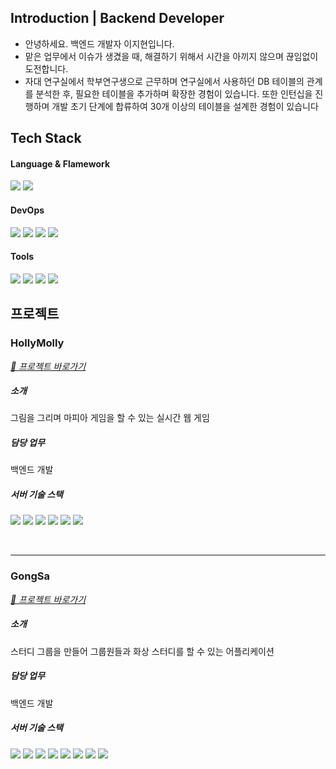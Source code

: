 ## Introduction | Backend Developer
- 안녕하세요. 백엔드 개발자 이지현입니다. <br/>
- 맡은 업무에서 이슈가 생겼을 때, 해결하기 위해서 시간을 아끼지 않으며 끊임없이 도전합니다. <br/>
- 자대 연구실에서 학부연구생으로 근무하며 연구실에서 사용하던 DB 테이블의 관계를 분석한 후, 필요한 테이블을 추가하며 확장한 경험이 있습니다. 또한 인턴십을 진행하며 개발 초기 단계에 합류하여 30개 이상의 테이블을 설계한 경험이 있습니다 <br/>

##  Tech Stack
#### Language & Flamework
<p> 
  <img src="https://img.shields.io/badge/JAVA-007396?style=flat-square&logo=java&logoColor=white">
  <img src="https://img.shields.io/badge/springboot-6DB33F?style=flat-square&logo=springboot&logoColor=white">
</p>

#### DevOps
<p>
  <img src="https://img.shields.io/badge/AWS EC2-232F3E?style=flat-square&logo=Amazon AWS&logoColor=white"/>
  <img src="https://img.shields.io/badge/AWS RDS-232F3E?style=flat-square&logo=Amazon AWS&logoColor=white"/>
  <img src="https://img.shields.io/badge/Ubuntu-E95420?style=flat-square&logo=ubuntu&logoColor=white"/> 	
  <img src="https://img.shields.io/badge/MySQL-4479A1?style=flat-square&logo=MySQL&logoColor=white"/> 
</p>

#### Tools
<p>
  <img src="https://img.shields.io/badge/Postman-FF6C37?style=flat-square&logo=Postman&logoColor=white"/>
  <img src="https://img.shields.io/badge/Notion-000000?style=flat-square&logo=Notion&logoColor=white"/>
  <img src="https://img.shields.io/badge/Slack-4A154B?style=flat-square&logo=slack&logoColor=white">
  <img src="https://img.shields.io/badge/Github-181717?style=flat-square&logo=github&logoColor=white">
</p>

## 프로젝트
### HollyMolly <br>
_[🔗 프로젝트 바로가기]([https://github.com/ksaw1228/SCRIPTER2.0](https://github.com/web-game-project/holly-molly))_

##### 소개
그림을 그리며 마피아 게임을 할 수 있는 실시간 웹 게임

##### 담당 업무
백엔드 개발

##### 서버 기술 스택
<p>
  <img src="https://img.shields.io/badge/JavaScript-F7DF1E?style=flat-square&logo=JavaScript&logoColor=white"/> 
  <img src="https://img.shields.io/badge/Node.js-339933?style=flat-square&logo=Node.js&logoColor=white"/> 
  <img src="https://img.shields.io/badge/AWS EC2-232F3E?style=flat-square&logo=Amazon AWS&logoColor=white"/>
  <img src="https://img.shields.io/badge/AWS RDS-232F3E?style=flat-square&logo=Amazon AWS&logoColor=white"/>
  <img src="https://img.shields.io/badge/Ubuntu-E95420?style=flat-square&logo=ubuntu&logoColor=white"/> 	
  <img src="https://img.shields.io/badge/MySQL-4479A1?style=flat-square&logo=MySQL&logoColor=white"/> 
</p>

<br/>
<hr/>

### GongSa
_[🔗 프로젝트 바로가기]([https://github.com/ksaw1228/SCRIPTER2.0](https://github.com/study-gongsa/gongsa-server)https://github.com/study-gongsa/gongsa-server)_

##### 소개
스터디 그룹을 만들어 그룹원들과 화상 스터디를 할 수 있는 어플리케이션

##### 담당 업무
백엔드 개발

##### 서버 기술 스택
<p> 
  <img src="https://img.shields.io/badge/JAVA-007396?style=flat-square&logo=java&logoColor=white">
  <img src="https://img.shields.io/badge/springboot-6DB33F?style=flat-square&logo=springboot&logoColor=white">
  <img src="https://img.shields.io/badge/JavaScript-F7DF1E?style=flat-square&logo=JavaScript&logoColor=white"/> 
  <img src="https://img.shields.io/badge/Node.js-339933?style=flat-square&logo=Node.js&logoColor=white"/> 
  <img src="https://img.shields.io/badge/AWS EC2-232F3E?style=flat-square&logo=Amazon AWS&logoColor=white"/>
  <img src="https://img.shields.io/badge/AWS RDS-232F3E?style=flat-square&logo=Amazon AWS&logoColor=white"/>
  <img src="https://img.shields.io/badge/Ubuntu-E95420?style=flat-square&logo=ubuntu&logoColor=white"/> 	
  <img src="https://img.shields.io/badge/MySQL-4479A1?style=flat-square&logo=MySQL&logoColor=white"/> 
</p>
